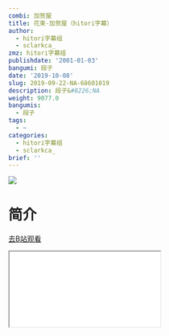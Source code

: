 ```yaml
---
combi: 加贺屋
title: 花束-加贺屋（hitori字幕）
author:
  - hitori字幕组
  - sclarkca_
zmz: hitori字幕组
publishdate: '2001-01-03'
bangumi: 段子
date: '2019-10-08'
slug: 2019-09-22-NA-68601019
description: 段子&#8226;NA
weight: 9077.0
bangumis:
  - 段子
tags:
  - ~
categories:
  - hitori字幕组
  - sclarkca_
brief: ''
---
```

![](https://raw.githubusercontent.com/tcgriffith/owaraisite/master/static/tmpimg/819a70bb3213915287f9021f66079cb5dfd3c466.jpg.480.jpg)
# 简介  
  

[去B站观看](https://www.bilibili.com/video/av68601019/)
<div class ="resp-container"><iframe class="testiframe" src="//player.bilibili.com/player.html?aid=68601019"", scrolling="no", allowfullscreen="true" > </iframe></div> 
